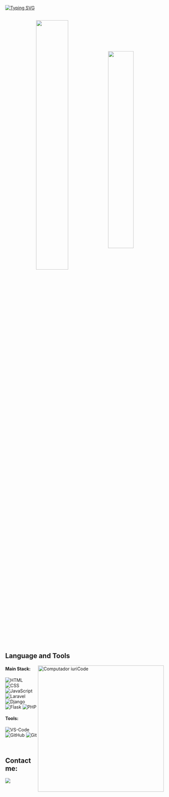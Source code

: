 [![Typing SVG](https://readme-typing-svg.herokuapp.com?color=FF3670&size=35&center=true&vCenter=true&width=1000&lines=Welcome+to+my+GitHub+profile!;My+name+is+Julian+Largo;I'm+Software+Engineering+Student)](https://git.io/typing-svg)

<br>

<div align="center" style="margin-bottom:200px">
 <img width=45% align="center" src="https://github-readme-stats.vercel.app/api?username=JulianLargo72&theme=radical&show_icons=true" />
 <img width=40% align="center" src="https://github-readme-stats.vercel.app/api/top-langs/?username=JulianLargo72&layout=compact&theme=radical" />
</div>


<br>

## Language and Tools

<img src="https://raw.githubusercontent.com/MicaelliMedeiros/micaellimedeiros/master/image/computer-illustration.png" min-width="400px" max-width="400px" width="400px" align="right" alt="Computador iuriCode">

#### Main Stack:
  ![HTML](https://skillicons.dev/icons?i=html)
  ![CSS](https://skillicons.dev/icons?i=css)
  ![JavaScript](https://skillicons.dev/icons?i=js)
  ![Laravel](https://skillicons.dev/icons?i=laravel)
  ![Django](https://skillicons.dev/icons?i=django)
  ![Flask](https://skillicons.dev/icons?i=flask)
  ![PHP](https://skillicons.dev/icons?i=php)

#### Tools:

  ![VS-Code](https://skillicons.dev/icons?i=vscode)
  ![GitHub](https://skillicons.dev/icons?i=github)
  ![Git](https://skillicons.dev/icons?i=git)
  
<br>

## Contact me:
<div>

<a href = "mailto: julianbetancur104@gmail.com"><img loading="lazy" src="https://img.shields.io/badge/Gmail-D14836?style=for-the-badge&logo=gmail&logoColor=white" target="_blank"></a>

